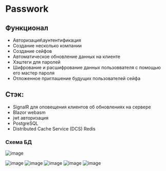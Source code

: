 # Passwork

## Функционал
 - Авторизация\аунтентификация
 - Создание несколько компании
 - Создание сейфов
 - Автоматическое обновление данных на клиенте
 - Хэштеги для паролей
 - Шифрование и расшифрование данных пользоввателя с помощью его мастер пароля
 - Отложенное приглашение будущих пользователей сейфа

## Стэк:
 - SignalR для оповещения клиентов об обновлениях на сервере
 - Blazor webasm
 - jwt авторизация
 - PostgreSQL
 - Distributed Cache Service (DCS) Redis
### Схема БД
![image](https://github.com/khaydarovR/Passwork/assets/95288769/fa4be6f3-ad25-4fca-8db7-3489cb9991fd)

![image](https://github.com/khaydarovR/Passwork/assets/95288769/3f3c0348-667c-4e90-835d-ffbf3dd0932f)
![image](https://github.com/khaydarovR/Passwork/assets/95288769/f1d6c919-4f39-45b1-b627-290f2be0bbaa)
![image](https://github.com/khaydarovR/Passwork/assets/95288769/807614e2-7227-4326-a86c-bbcdbdd66e33)
![image](https://github.com/khaydarovR/Passwork/assets/95288769/c44853f1-473b-4243-9976-c49172d89c55)
![image](https://github.com/khaydarovR/Passwork/assets/95288769/93027fa7-afd0-4b20-bc8d-850f33bfb0a1)
